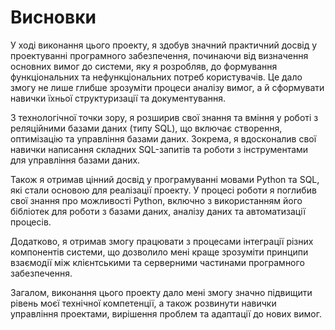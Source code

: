 # Висновки
У ході виконання цього проекту, я здобув значний практичний досвід у проектуванні програмного забезпечення, починаючи від визначення основних вимог до системи, яку я розробляв, до формування функціональних та нефункціональних потреб користувачів. Це дало змогу не лише глибше зрозуміти процеси аналізу вимог, а й сформувати навички їхньої структуризації та документування.

З технологічної точки зору, я розширив свої знання та вміння у роботі з реляційними базами даних (типу SQL), що включає створення, оптимізацію та управління базами даних. Зокрема, я вдосконалив свої навички написання складних SQL-запитів та роботи з інструментами для управління базами даних.

Також я отримав цінний досвід у програмуванні мовами Python та SQL, які стали основою для реалізації проекту. У процесі роботи я поглибив свої знання про можливості Python, включно з використанням його бібліотек для роботи з базами даних, аналізу даних та автоматизації процесів.

Додатково, я отримав змогу працювати з процесами інтеграції різних компонентів системи, що дозволило мені краще зрозуміти принципи взаємодії між клієнтськими та серверними частинами програмного забезпечення.

Загалом, виконання цього проекту дало мені змогу значно підвищити рівень моєї технічної компетенції, а також розвинути навички управління проектами, вирішення проблем та адаптації до нових вимог.